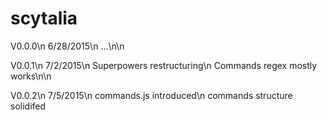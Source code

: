 # scytalia

V0.0.0\n
6/28/2015\n
...\n\n

V0.0.1\n
7/2/2015\n
Superpowers restructuring\n
Commands regex mostly works\n\n

V0.0.2\n
7/5/2015\n
commands.js introduced\n
commands structure solidifed
